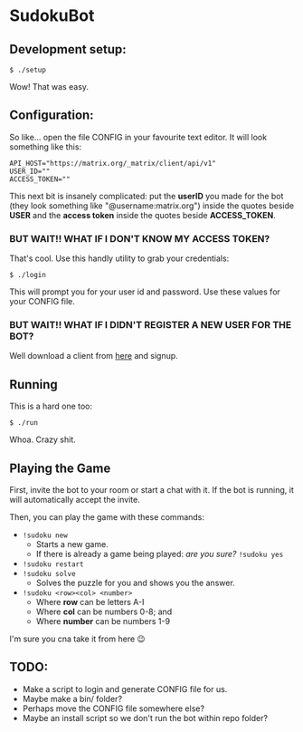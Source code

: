 # SudokuBot

## Development setup:

```
$ ./setup
```

Wow! That was easy.

## Configuration:

So like... open the file CONFIG in your favourite text editor. It will look
something like this:

```
API_HOST="https://matrix.org/_matrix/client/api/v1"
USER_ID=""
ACCESS_TOKEN=""
```

This next bit is insanely complicated: put the __userID__ you made for the bot
(they look something like "@username:matrix.org") inside the quotes beside
__USER__ and the __access token__ inside the quotes beside __ACCESS_TOKEN__.

### BUT WAIT!! WHAT IF I DON'T KNOW MY ACCESS TOKEN?

That's cool. Use this handly utility to grab your credentials:

```
$ ./login
```

This will prompt you for your user id and password. Use these values for your
CONFIG file.

### BUT WAIT!! WHAT IF I DIDN'T REGISTER A NEW USER FOR THE BOT?

Well download a client from [here](https://matrix.org/blog/try-matrix-now) and signup.

## Running

This is a hard one too:

```
$ ./run
```

Whoa.  Crazy shit.

## Playing the Game

First, invite the bot to your room or start a chat with it.  If the bot is
running, it will automatically accept the invite.

Then, you can play the game with these commands:

+ `!sudoku new`
	+ Starts a new game.
	+ If there is already a game being played: *are you sure?* `!sudoku yes`
+ `!sudoku restart`
+ `!sudoku solve`
	+ Solves the puzzle for you and shows you the answer.
+ `!sudoku <row><col> <number>`
	+ Where __row__ can be letters A-I
	+ Where __col__ can be numbers 0-8; and
	+ Where __number__ can be numbers 1-9

I'm sure you cna take it from here 😉 

## TODO:
	
+ Make a script to login and generate CONFIG file for us.
+ Maybe make a bin/ folder?
+ Perhaps move the CONFIG file somewhere else?
+ Maybe an install script so we don't run the bot within repo folder?